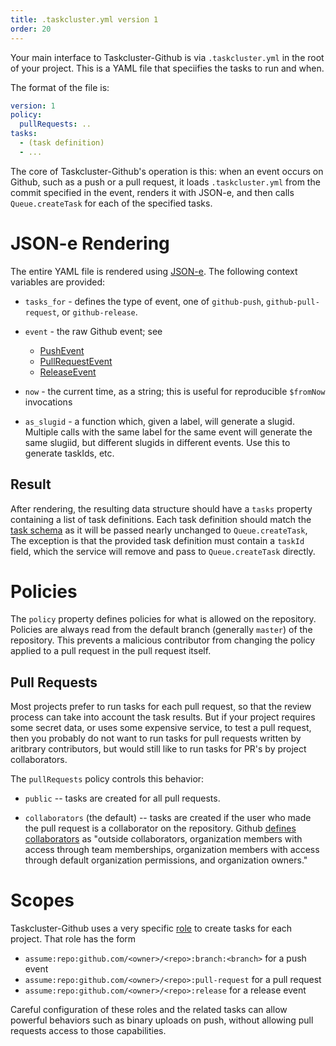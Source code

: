 ```yaml
---
title: .taskcluster.yml version 1
order: 20
---
```


Your main interface to Taskcluster-Github is via `.taskcluster.yml` in the root
of your project. This is a YAML file that speciifies the tasks to run and when.

The format of the file is:

```yaml
version: 1
policy:
  pullRequests: ..
tasks:
  - (task definition)
  - ...
```

The core of Taskcluster-Github's operation is this: when an event occurs on
Github, such as a push or a pull request, it loads `.taskcluster.yml` from the
commit specified in the event, renders it with JSON-e, and then calls
`Queue.createTask` for each of the specified tasks.

# JSON-e Rendering

The entire YAML file is rendered using
[JSON-e](https://github.com/taskcluster/json-e). The following context
variables are provided:

* `tasks_for` - defines the type of event, one of `github-push`,
  `github-pull-request`, or `github-release`.

* `event` - the raw Github event; see
  * [PushEvent](https://developer.github.com/v3/activity/events/types/#pushevent)
  * [PullRequestEvent](https://developer.github.com/v3/activity/events/types/#pullrequestevent)
  * [ReleaseEvent](https://developer.github.com/v3/activity/events/types/#releaseevent)

* `now` - the current time, as a string; this is useful for reproducible `$fromNow` invocations

* `as_slugid` - a function which, given a label, will generate a slugid.
  Multiple calls with the same label for the same event will generate the same
  slugiid, but different slugids in different events.  Use this to generate
  taskIds, etc.

## Result

After rendering, the resulting data structure should have a `tasks` property
containing a list of task definitions. Each task definition should match the [task
schema](https://docs.taskcluster.net/reference/platform/taskcluster-queue/docs/task-schema)
as it will be passed nearly unchanged to `Queue.createTask`, The exception is
that the provided task definition must contain a `taskId` field, which the
service will remove and pass to `Queue.createTask` directly.

# Policies

The `policy` property defines policies for what is allowed on the repository.
Policies are always read from the default branch (generally `master`) of the
repository. This prevents a malicious contributor from changing the policy
applied to a pull request in the pull request itself.

## Pull Requests

Most projects prefer to run tasks for each pull request, so that the review
process can take into account the task results. But if your project requires
some secret data, or uses some expensive service, to test a pull request, then
you probably do not want to run tasks for pull requests written by aritbrary
contributors, but would still like to run tasks for PR's by project
collaborators.

The `pullRequests` policy controls this behavior:

* `public` -- tasks are created for all pull requests.

* `collaborators` (the default) -- tasks are created if the user who made the
  pull request is a collaborator on the repository.  Github [defines
  collaborators](https://developer.github.com/v3/repos/collaborators/#list-collaborators)
  as "outside collaborators, organization members with access through team
  memberships, organization members with access through default organization
  permissions, and organization owners."

# Scopes

Taskcluster-Github uses a very specific
[role](https://docs.taskcluster.net/manual/design/apis/hawk/roles) to create
tasks for each project.  That role has the form
* `assume:repo:github.com/<owner>/<repo>:branch:<branch>` for a push event
* `assume:repo:github.com/<owner>/<repo>:pull-request` for a pull request
* `assume:repo:github.com/<owner>/<repo>:release` for a release event

Careful configuration of these roles and the related tasks can allow powerful
behaviors such as binary uploads on push, without allowing pull requests access
to those capabilities.
